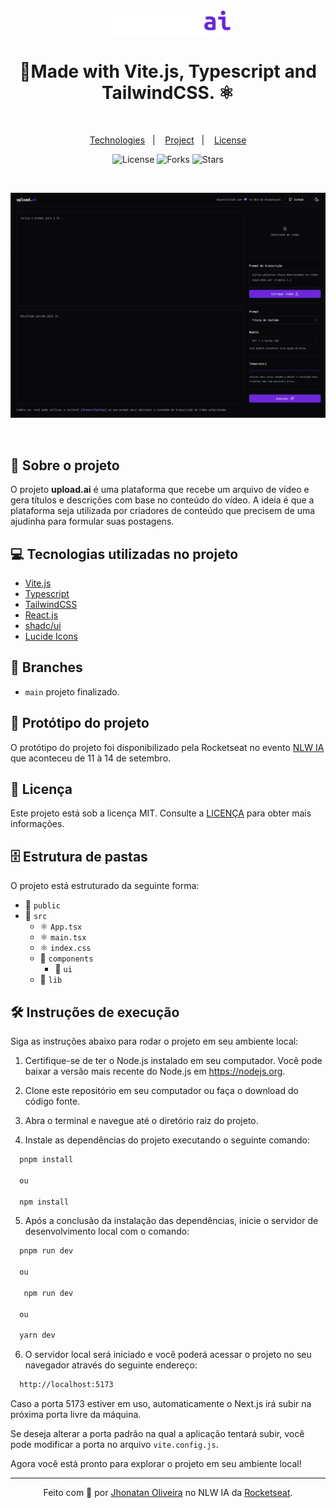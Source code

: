 <div align="center">
<img src="./public/logo.svg" alt="logo" style="width: 200px;" />
<h1 align="center">🏡Made with Vite.js, Typescript and TailwindCSS. ⚛</h1>
</div>

&nbsp;

<p align="center">
  <a href="#Technologies">Technologies</a>&nbsp;&nbsp;&nbsp;|&nbsp;&nbsp;&nbsp;
  <a href="#Project">Project</a>&nbsp;&nbsp;&nbsp;|&nbsp;&nbsp;&nbsp;
  <a href="#License">License</a>
</p>

<p align="center">
 <img  src="https://img.shields.io/static/v1?label=license&message=MIT&color=04D361&labelColor=281F3D" alt="License" />
  <img src="https://img.shields.io/github/repo-size/jhonatan-oliveiradev/upload.ai?label=forks&message=MIT&color=04D361&labelColor=281F3D" alt="Forks" />
  <img src="https://img.shields.io/github/stars/jhonatan-oliveiradev/upload.ai?label=stars&message=MIT&color=04D361&labelColor=14061f" alt="Stars" />
</p>
&nbsp;
&nbsp;
&nbsp;

![Cover (2)](./public/preview.png)


&nbsp;

## 📖 Sobre o projeto

O projeto **upload.ai** é uma plataforma que recebe um arquivo de vídeo e gera títulos e descrições com base no conteúdo do vídeo. A ideia é que a plataforma seja utilizada por criadores de conteúdo que precisem de uma ajudinha para formular suas postagens.

## 💻 Tecnologias utilizadas no projeto

- [Vite.js](https://vitejs.dev/)
- [Typescript](https://www.typescriptlang.org/)
- [TailwindCSS](https://tailwindcss.com/)
- [React.js](https://reactjs.org/)
- [shadc/ui](https://ui.shadcn.com)
- [Lucide Icons](https://lucide.dev)

## 🌿 Branches

- `main` projeto finalizado.

## 🎨 Protótipo do projeto

O protótipo do projeto foi disponibilizado pela Rocketseat no evento [NLW IA](https://www.rocketseat.com.br/nlw) que aconteceu de 11 à 14 de setembro.

## 📝 Licença

Este projeto está sob a licença MIT. Consulte a [LICENÇA](./LICENSE.md) para obter mais informações.


## 🗄️ Estrutura de pastas

O projeto está estruturado da seguinte forma:

- 📁 `public`
- 📁 `src`
    - ⚛️ `App.tsx`
    - ⚛️ `main.tsx`
    - ⚛️ `index.css`
  - 📁 `components`
    - 📁 `ui`
  - 📁 `lib`

## 🛠️ Instruções de execução

Siga as instruções abaixo para rodar o projeto em seu ambiente local:


1. Certifique-se de ter o Node.js instalado em seu computador. Você pode baixar a versão mais recente do Node.js em https://nodejs.org.

2. Clone este repositório em seu computador ou faça o download do código fonte.

3. Abra o terminal e navegue até o diretório raiz do projeto.

4. Instale as dependências do projeto executando o seguinte comando:

```bash
  pnpm install

  ou

  npm install
```

5. Após a conclusão da instalação das dependências, inicie o servidor de desenvolvimento local com o comando:

```bash
  pnpm run dev

  ou

   npm run dev

  ou

  yarn dev
```

6. O servidor local será iniciado e você poderá acessar o projeto no seu navegador através do seguinte endereço:

```bash
  http://localhost:5173
```

Caso a porta 5173 estiver em uso, automaticamente o Next.js irá subir na próxima porta livre da máquina.

Se deseja alterar a porta padrão na qual a aplicação tentará subir, você pode modificar a porta no arquivo `vite.config.js`.

Agora você está pronto para explorar o projeto em seu ambiente local!

<hr>

<div align="center">

Feito com 💜 por [Jhonatan Oliveira](https://jhonatanoliveira.com) no NLW IA da [Rocketseat](https://www.rocketseat.com.br).

</div>